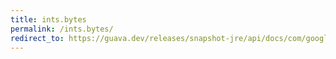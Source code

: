 ```yaml
---
title: ints.bytes
permalink: /ints.bytes/
redirect_to: https://guava.dev/releases/snapshot-jre/api/docs/com/google/common/primitives/Ints.html#BYTES
---
```

